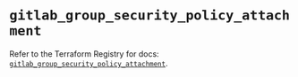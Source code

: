 # `gitlab_group_security_policy_attachment`

Refer to the Terraform Registry for docs: [`gitlab_group_security_policy_attachment`](https://registry.terraform.io/providers/gitlabhq/gitlab/18.2.0/docs/resources/group_security_policy_attachment).
